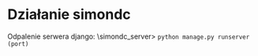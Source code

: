 # Działanie simondc
Odpalenie serwera django: \simondc_server> `python manage.py runserver (port)`

